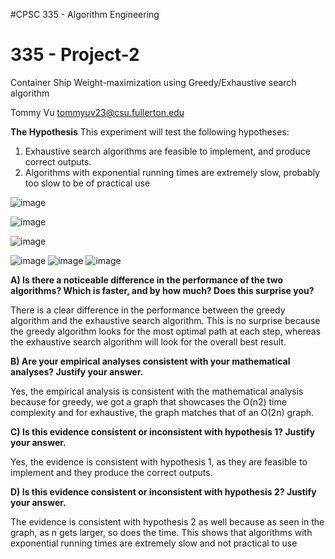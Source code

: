 #CPSC 335 - Algorithm Engineering
# 335 - Project-2
Container Ship Weight-maximization using Greedy/Exhaustive search algorithm

Tommy Vu tommyuv23@csu.fullerton.edu

**The Hypothesis**
This experiment will test the following hypotheses:
1. Exhaustive search algorithms are feasible to implement, and produce correct outputs.
2. Algorithms with exponential running times are extremely slow, probably too slow to be of
practical use


![image](https://github.com/tommyvu123/CPSC335-Greedy-ExhaustiveSearch/assets/91637834/33fab0da-43bf-496c-8fc0-a48864799699)

![image](https://github.com/tommyvu123/CPSC335-Greedy-ExhaustiveSearch/assets/91637834/cb441d16-1945-4f4a-b749-db9b2787b7a5)

![image](https://github.com/tommyvu123/CPSC335-Greedy-ExhaustiveSearch/assets/91637834/edcfc728-5cd8-47ec-a3f3-1c8331552d2e)


![image](https://github.com/tommyvu123/CPSC335-Greedy-ExhaustiveSearch/assets/91637834/7998a386-3f40-42f9-a1df-b018802e40fa)
![image](https://github.com/tommyvu123/CPSC335-Greedy-ExhaustiveSearch/assets/91637834/69fe9e41-ee2b-4040-9874-58cbfa1d414c)
![image](https://github.com/tommyvu123/CPSC335-Greedy-ExhaustiveSearch/assets/91637834/af8a5bce-17d8-4fb6-a0f9-01cb61a4feb1)

**A) Is there a noticeable difference in the performance of the two algorithms? Which is
faster, and by how much? Does this surprise you?**

There is a clear difference in the performance between the greedy algorithm and the
exhaustive search algorithm. This is no surprise because the greedy algorithm looks for
the most optimal path at each step, whereas the exhaustive search algorithm will look for
the overall best result.

**B) Are your empirical analyses consistent with your mathematical analyses? Justify
your answer.**

Yes, the empirical analysis is consistent with the mathematical analysis because for
greedy, we got a graph that showcases the O(n2) time complexity and for exhaustive, the graph matches that of an O(2n) graph.

**C) Is this evidence consistent or inconsistent with hypothesis 1? Justify your answer.**

Yes, the evidence is consistent with hypothesis 1, as they are feasible to implement and
they produce the correct outputs.

**D) Is this evidence consistent or inconsistent with hypothesis 2? Justify your answer.**

The evidence is consistent with hypothesis 2 as well because as seen in the graph, as n
gets larger, so does the time. This shows that algorithms with exponential running times
are extremely slow and not practical to use
